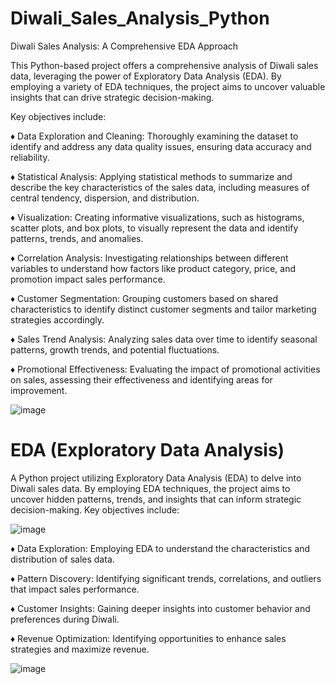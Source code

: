 # Diwali_Sales_Analysis_Python
Diwali Sales Analysis: A Comprehensive EDA Approach

This Python-based project offers a comprehensive analysis of Diwali sales data, leveraging the power of Exploratory Data Analysis (EDA). By employing a variety of EDA techniques, the project aims to uncover valuable insights that can drive strategic decision-making.

Key objectives include:

♦ Data Exploration and Cleaning: Thoroughly examining the dataset to identify and address any data quality issues, ensuring data accuracy and reliability.

♦ Statistical Analysis: Applying statistical methods to summarize and describe the key characteristics of the sales data, including measures of central tendency, dispersion, and distribution.

♦ Visualization: Creating informative visualizations, such as histograms, scatter plots, and box plots, to visually represent the data and identify patterns, trends, and anomalies.

♦ Correlation Analysis: Investigating relationships between different variables to understand how factors like product category, price, and promotion impact sales performance.

♦ Customer Segmentation: Grouping customers based on shared characteristics to identify distinct customer segments and tailor marketing strategies accordingly.

♦ Sales Trend Analysis: Analyzing sales data over time to identify seasonal patterns, growth trends, and potential fluctuations.

♦ Promotional Effectiveness: Evaluating the impact of promotional activities on sales, assessing their effectiveness and identifying areas for improvement.



![image](https://github.com/user-attachments/assets/896495ac-a095-434f-bbea-6f75eebcb112)

# EDA (Exploratory Data Analysis)

A Python project utilizing Exploratory Data Analysis (EDA) to delve into Diwali sales data. By employing EDA techniques, the project aims to uncover hidden patterns, trends, and insights that can inform strategic decision-making. Key objectives include:


![image](https://github.com/user-attachments/assets/b846d0e0-79f0-4a36-b4f2-1e7088c3e376)




♦ Data Exploration: Employing EDA to understand the characteristics and distribution of sales data.

♦ Pattern Discovery: Identifying significant trends, correlations, and outliers that impact sales performance.

♦ Customer Insights: Gaining deeper insights into customer behavior and preferences during Diwali.

♦ Revenue Optimization: Identifying opportunities to enhance sales strategies and maximize revenue.



![image](https://github.com/user-attachments/assets/c6164750-7709-4f7c-bd71-1ce16ec18197)




